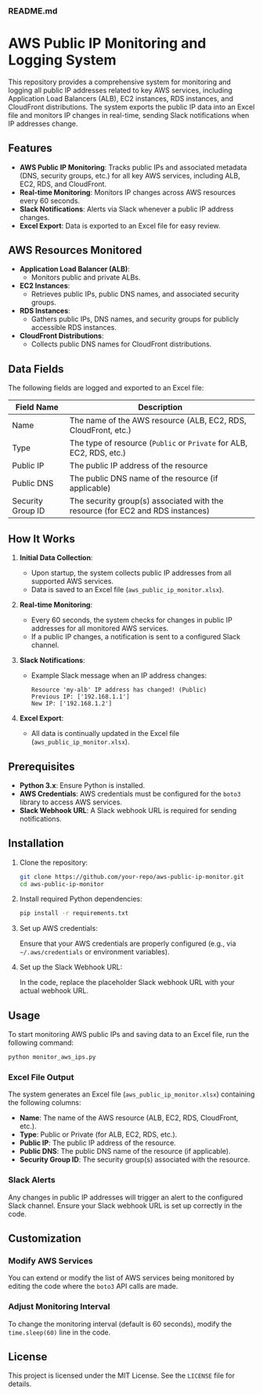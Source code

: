### README.md

# AWS Public IP Monitoring and Logging System

This repository provides a comprehensive system for monitoring and logging all public IP addresses related to key AWS services, including Application Load Balancers (ALB), EC2 instances, RDS instances, and CloudFront distributions. The system exports the public IP data into an Excel file and monitors IP changes in real-time, sending Slack notifications when IP addresses change.

## Features

- **AWS Public IP Monitoring**: Tracks public IPs and associated metadata (DNS, security groups, etc.) for all key AWS services, including ALB, EC2, RDS, and CloudFront.
- **Real-time Monitoring**: Monitors IP changes across AWS resources every 60 seconds.
- **Slack Notifications**: Alerts via Slack whenever a public IP address changes.
- **Excel Export**: Data is exported to an Excel file for easy review.

## AWS Resources Monitored

- **Application Load Balancer (ALB)**:
  - Monitors public and private ALBs.
- **EC2 Instances**:
  - Retrieves public IPs, public DNS names, and associated security groups.
- **RDS Instances**:
  - Gathers public IPs, DNS names, and security groups for publicly accessible RDS instances.
- **CloudFront Distributions**:
  - Collects public DNS names for CloudFront distributions.

## Data Fields

The following fields are logged and exported to an Excel file:

| Field Name           | Description                                                                 |
|----------------------|-----------------------------------------------------------------------------|
| Name                 | The name of the AWS resource (ALB, EC2, RDS, CloudFront, etc.)               |
| Type                 | The type of resource (`Public` or `Private` for ALB, EC2, RDS, etc.)         |
| Public IP            | The public IP address of the resource                                        |
| Public DNS           | The public DNS name of the resource (if applicable)                          |
| Security Group ID    | The security group(s) associated with the resource (for EC2 and RDS instances) |

## How It Works

1. **Initial Data Collection**:
   - Upon startup, the system collects public IP addresses from all supported AWS services.
   - Data is saved to an Excel file (`aws_public_ip_monitor.xlsx`).

2. **Real-time Monitoring**:
   - Every 60 seconds, the system checks for changes in public IP addresses for all monitored AWS services.
   - If a public IP changes, a notification is sent to a configured Slack channel.

3. **Slack Notifications**:
   - Example Slack message when an IP address changes:
     ```
     Resource 'my-alb' IP address has changed! (Public)
     Previous IP: ['192.168.1.1']
     New IP: ['192.168.1.2']
     ```

4. **Excel Export**:
   - All data is continually updated in the Excel file (`aws_public_ip_monitor.xlsx`).

## Prerequisites

- **Python 3.x**: Ensure Python is installed.
- **AWS Credentials**: AWS credentials must be configured for the `boto3` library to access AWS services.
- **Slack Webhook URL**: A Slack webhook URL is required for sending notifications.

## Installation

1. Clone the repository:

    ```bash
    git clone https://github.com/your-repo/aws-public-ip-monitor.git
    cd aws-public-ip-monitor
    ```

2. Install required Python dependencies:

    ```bash
    pip install -r requirements.txt
    ```

3. Set up AWS credentials:

    Ensure that your AWS credentials are properly configured (e.g., via `~/.aws/credentials` or environment variables).

4. Set up the Slack Webhook URL:

    In the code, replace the placeholder Slack webhook URL with your actual webhook URL.

## Usage

To start monitoring AWS public IPs and saving data to an Excel file, run the following command:

```bash
python monitor_aws_ips.py
```

### Excel File Output

The system generates an Excel file (`aws_public_ip_monitor.xlsx`) containing the following columns:

- **Name**: The name of the AWS resource (ALB, EC2, RDS, CloudFront, etc.).
- **Type**: Public or Private (for ALB, EC2, RDS, etc.).
- **Public IP**: The public IP address of the resource.
- **Public DNS**: The public DNS name of the resource (if applicable).
- **Security Group ID**: The security group(s) associated with the resource.

### Slack Alerts

Any changes in public IP addresses will trigger an alert to the configured Slack channel. Ensure your Slack webhook URL is set up correctly in the code.

## Customization

### Modify AWS Services

You can extend or modify the list of AWS services being monitored by editing the code where the `boto3` API calls are made.

### Adjust Monitoring Interval

To change the monitoring interval (default is 60 seconds), modify the `time.sleep(60)` line in the code.

## License

This project is licensed under the MIT License. See the `LICENSE` file for details.
